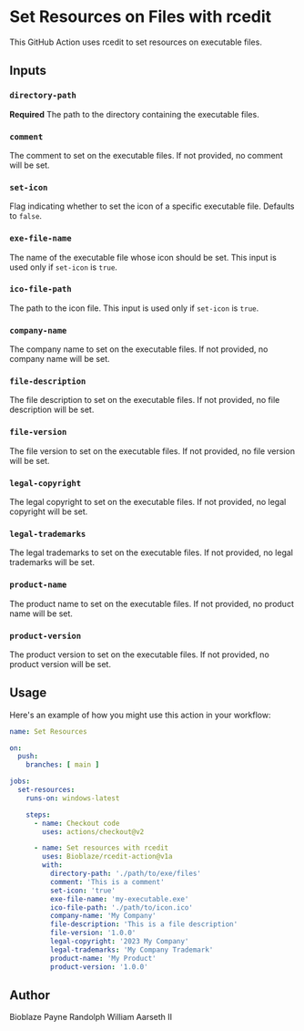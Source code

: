 # Set Resources on Files with rcedit

This GitHub Action uses rcedit to set resources on executable files.

## Inputs

### `directory-path`

**Required** The path to the directory containing the executable files.

### `comment`

The comment to set on the executable files. If not provided, no comment will be set.

### `set-icon`

Flag indicating whether to set the icon of a specific executable file. Defaults to `false`.

### `exe-file-name`

The name of the executable file whose icon should be set. This input is used only if `set-icon` is `true`.

### `ico-file-path`

The path to the icon file. This input is used only if `set-icon` is `true`.

### `company-name`

The company name to set on the executable files. If not provided, no company name will be set.

### `file-description`

The file description to set on the executable files. If not provided, no file description will be set.

### `file-version`

The file version to set on the executable files. If not provided, no file version will be set.

### `legal-copyright`

The legal copyright to set on the executable files. If not provided, no legal copyright will be set.

### `legal-trademarks`

The legal trademarks to set on the executable files. If not provided, no legal trademarks will be set.

### `product-name`

The product name to set on the executable files. If not provided, no product name will be set.

### `product-version`

The product version to set on the executable files. If not provided, no product version will be set.

## Usage

Here's an example of how you might use this action in your workflow:

```yaml
name: Set Resources

on:
  push:
    branches: [ main ]

jobs:
  set-resources:
    runs-on: windows-latest

    steps:
      - name: Checkout code
        uses: actions/checkout@v2

      - name: Set resources with rcedit
        uses: Bioblaze/rcedit-action@v1a
        with:
          directory-path: './path/to/exe/files'
          comment: 'This is a comment'
          set-icon: 'true'
          exe-file-name: 'my-executable.exe'
          ico-file-path: './path/to/icon.ico'
          company-name: 'My Company'
          file-description: 'This is a file description'
          file-version: '1.0.0'
          legal-copyright: '2023 My Company'
          legal-trademarks: 'My Company Trademark'
          product-name: 'My Product'
          product-version: '1.0.0'
```

## Author

Bioblaze Payne
Randolph William Aarseth II